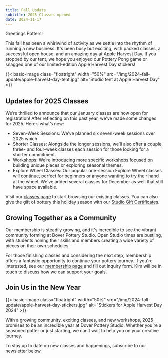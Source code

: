 ```yaml
---
title: Fall Update
subtitle: 2025 Classes opened
date: 2024-11-17
---
```


Greetings Potters!

This fall has been a whirlwind of activity as we settle into the rhythm of running a new business. It's been busy but exciting, with packed classes, a successful open house, and an amazing day at Apple Harvest Day. If you stopped by our tent, we hope you enjoyed our Pottery Pong game or snagged one of our limited-edition Apple Harvest Day stickers!

{{< basic-image class="floatright" width="50%" src="/img/2024-fall-update/apple-harvest-day-tent.jpg" alt="Studio tent at Apple Harvest Day" >}}

<!--more-->

## Updates for 2025 Classes

We’re thrilled to announce that our January classes are now open for registration! After reflecting on this past year, we’ve made some changes for 2025. Here’s what’s new:

- Seven-Week Sessions: We’ve planned six seven-week sessions over 2025 which .
- Shorter Classes: Alongside the longer sessions, we’ll also offer a couple three- and four-week classes each session for those looking for a shorter commitment.
- Workshops: We’re introducing more specific workshops focused on building unique pieces or exploring seasonal themes.
- Explore Wheel Classes: Our popular one-session Explore Wheel classes will continue, perfect for beginners or anyone wanting to try their hand at the wheel. We’ve added several classes for December as well that still have space available.

Visit our [classes page](/page/classes) to start browsing our existing classes. You can also give the gift of pottery this holiday season with our [Studio Gift Certificates](https://doverpotterystudio.kilnfire.com/gift-card).

## Growing Together as a Community

Our membership is steadily growing, and it's incredible to see the vibrant community forming at Dover Pottery Studio. Open Studio times are bustling, with students honing their skills and members creating a wide variety of pieces on their own schedules.

For those finishing classes and considering the next step, membership offers a fantastic opportunity to continue your pottery journey. If you're interested, see our [membership page](/page/memberships) and fill out inquiry form. Kim will be in touch to discuss how we can support your goals.

## Join Us in the New Year

{{< basic-image class="floatright" width="50%" src="/img/2024-fall-update/apple-harvest-day-stickers.jpg" alt="Stickers for Apple Harvest Day 2024" >}}

With a growing community, exciting classes, and new workshops, 2025 promises to be an incredible year at Dover Pottery Studio. Whether you’re a seasoned potter or just starting, we can’t wait to help you on your creative journey.

To stay up to date on new classes and happenings, subscribe to our newsletter below.